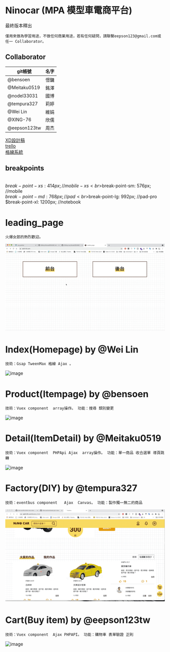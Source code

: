 # Ninocar (MPA 模型車電商平台)
最終版本釋出
```
僅用來做為學習用途，不做任何商業用途，若有任何疑問，請聯繫eepson123@gmail.com或任一 Collaborator。
```
## Collaborator
|git帳號|名字|
|---|---|
|@bensoen    |憬鏞
|@Meitaku0519 |銘澤
|@nodel33031  |國博
|@tempura327  |莉婷
|@Wei Lin     |維娟
|@XING-76     |欣儒
|@eepson123tw |周杰

[XD設計稿](https://xd.adobe.com/view/225223e6-bc6e-42a1-8491-e0772d33bc17-7701/screen/f7285d6d-3eb6-4540-80d2-dbea640de9ed/specs/)
<br>
[trello](https://trello.com/chouallen1/boards)
<br>
[格線系統](https://codepen.io/JaniceLIN/pen/RwobYvm)
<br>
## breakpoints
<br>$break-point-xs: 414px;  //mobile-xs
<br>$break-point-sm: 576px;  //mobile
<br>$break-point-md: 768px;  //pad
<br>$break-point-lg: 992px;  //pad-pro
<br>$break-point-xl: 1200px; //notebook

# leading_page
```
火爆女郎的熱烈歡迎。
```
![image](https://github.com/eepson123tw/Ninocar/blob/dev/ninocar%20enter.gif)

# Index(Homepage) by @Wei Lin
```
技術：Gsap TweenMax 格線 Ajax 。
```
![image](https://github.com/eepson123tw/Ninocar/blob/dev/index.gif)

# Product(Itempage) by @bensoen
```
技術：Vuex component  array操作。 功能：搜尋 類別變更
```
![image](https://github.com/eepson123tw/Ninocar/blob/dev/product.gif)

# Detail(ItemDetail) by @Meitaku0519
```
技術：Vuex component  PHPApi Ajax  array操作。 功能：單一商品 收合選單 導頁跳轉
```
![image](https://github.com/eepson123tw/Ninocar/blob/dev/itemDetail.gif)

# Factory(DIY) by @tempura327
```
技術：eventbus component   Ajax  Canvas。 功能：製作獨一無二的商品
```
![image](https://github.com/eepson123tw/Ninocar/blob/dev/factory.gif)

# Cart(Buy item) by @eepson123tw
```
技術：Vuex component  Ajax PHPAPI。 功能：購物車 表單驗證 正則
```
![image](https://github.com/eepson123tw/Ninocar/blob/dev/cart.gif)


